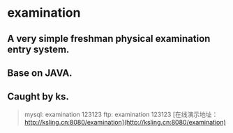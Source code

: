 # examination
## A very simple freshman physical examination entry system.
## Base on JAVA.
## Caught by ks.
> mysql: examination 123123
> ftp: examination 123123
> [在线演示地址：http://ksling.cn:8080/examination](http://ksling.cn:8080/examination)

